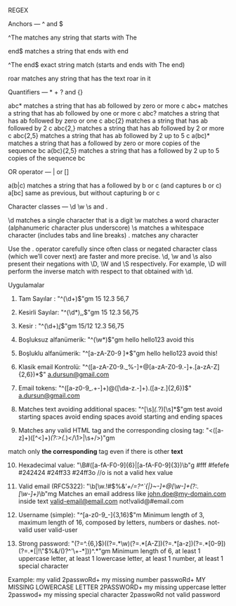 REGEX


Anchors — ^ and $

^The        matches any string that starts with The

end$        matches a string that ends with end

^The end$   exact string match (starts and ends with The end)

roar        matches any string that has the text roar in it




Quantifiers — * + ? and {}

abc*        matches a string that has ab followed by zero or more c
abc+        matches a string that has ab followed by one or more c
abc?        matches a string that has ab followed by zero or one c
abc{2}      matches a string that has ab followed by 2 c
abc{2,}     matches a string that has ab followed by 2 or more c
abc{2,5}    matches a string that has ab followed by 2 up to 5 c
a(bc)*      matches a string that has a followed by zero or more copies of the sequence bc
a(bc){2,5}  matches a string that has a followed by 2 up to 5 copies of the sequence bc



OR operator — | or []

a(b|c)     matches a string that has a followed by b or c (and captures b or c)
a[bc]      same as previous, but without capturing b or c


Character classes — \d \w \s and .

\d         matches a single character that is a digit
\w         matches a word character (alphanumeric character plus underscore)
\s         matches a whitespace character (includes tabs and line breaks)
.          matches any character

Use the . operator carefully since often class
or negated character class (which we’ll cover next) are faster and more precise.
\d, \w and \s also present their negations with \D, \W and \S respectively.
For example, \D will perform the inverse match with respect to that obtained with \d.

Uygulamalar

1. Tam Sayılar : "^(\d+)$"gm
   15
   12.3
   56,7

2. Kesirli Sayılar: "^(\d*)[.,](\d+)$"gm
   15
   12.3
   56,75

3. Kesir : "^(\d+)[\/](\d+)$"gm
   15/12
   12.3
   56,75

4. Boşluksuz alfanümerik: "^(\w*)$"gm
   hello
   hello123
   avoid this

5. Boşluklu alfanümerik: "^[a-zA-Z0-9 ]*$"gm
   hello
   hello123
   avoid this!

6. Klasik email Kontrolü: "^([a-zA-Z0-9._%-]+@[a-zA-Z0-9.-]+\.[a-zA-Z]{2,6})*$"
   a.dursun@gmail.com

7. Email tokens: "^([a-z0-9_\.\+-]+)@([\da-z\.-]+)\.([a-z\.]{2,6})$"
   a.dursun@gmail.com

8. Matches text avoiding additional spaces: "^[\s]*(.*?)[\s]*$"gm
   test
   avoid starting spaces
   avoid ending spaces
   avoid starting and ending spaces

9. Matches any valid HTML tag and the corresponding closing tag:
   "<([a-z]+)([^<]+)*(?:>(.*)<\/\1>|\s+\/>)"gm

<a>match only <b>the corresponding</b> tag</a> even if there is other <b> text </b>

10. Hexadecimal value: "\B#([a-fA-F0-9]{6}|[a-fA-F0-9]{3})\b"g
    #fff
    #fefefe
    #242424
    #24ff33
    #24ff3o //o is not a valid hex value

11. Valid email (RFC5322): "\b[\w.!#$%&’*+\/=?^`{|}~-]+@[\w-]+(?:\.[\w-]+)*\b"mg
    Matches an email address like john.doe@my-domain.com inside text
    valid-email@email.com
    not!valid@#email.com

12. Username (simple): "^[a-z0-9_-]{3,16}$"m
    Minimum length of 3, maximum length of 16, composed by letters, numbers or dashes.
    not-valid user
    valid-user

13. Strong password: "(?=^.{6,}$)((?=.*\w)(?=.*[A-Z])(?=.*[a-z])(?=.*[0-9])(?=.*[|!\"$%&\/\(\)\?\^\'\\\+\-\*]))^.*"gm
    Minimum length of 6,
    at least 1 uppercase letter,
    at least 1 lowercase letter,
    at least 1 number,
    at least 1 special character

Example: my valid 2passwoRd+
my missing number passwoRd+
MY MISSING LOWERCASE LETTER 2PASSWORD+
my missing uppercase letter 2passwod+
my missing special character 2passwoRd
not valid password
